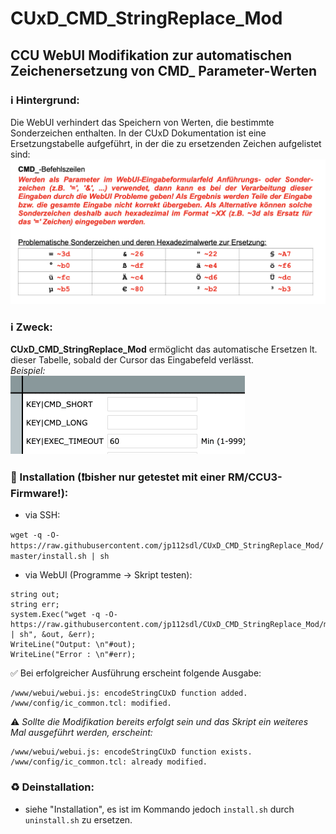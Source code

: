 # CUxD_CMD_StringReplace_Mod
## CCU WebUI Modifikation zur automatischen Zeichenersetzung von CMD_ Parameter-Werten

### :information_source: Hintergrund:
Die WebUI verhindert das Speichern von Werten, die bestimmte Sonderzeichen enthalten.
In der CUxD Dokumentation ist eine Ersetzungstabelle aufgeführt, in der die zu ersetzenden Zeichen aufgelistet sind:
![doku](doku.png)

### :information_source: Zweck:
**CUxD_CMD_StringReplace_Mod** ermöglicht das automatische Ersetzen lt. dieser Tabelle, sobald der Cursor das Eingabefeld verlässt.<br/>
_Beispiel:_<br/>
<img src="animation.gif" />

### :wrench: Installation (❗bisher nur getestet mit einer RM/CCU3-Firmware!):
- via SSH:

`wget -q -O- https://raw.githubusercontent.com/jp112sdl/CUxD_CMD_StringReplace_Mod/master/install.sh | sh`

- via WebUI (Programme -> Skript testen):
```
string out;
string err;
system.Exec("wget -q -O- https://raw.githubusercontent.com/jp112sdl/CUxD_CMD_StringReplace_Mod/master/install.sh | sh", &out, &err);
WriteLine("Output: \n"#out);
WriteLine("Error : \n"#err);
  ```
  
:white_check_mark: Bei erfolgreicher Ausführung erscheint folgende Ausgabe:
```
/www/webui/webui.js: encodeStringCUxD function added.
/www/config/ic_common.tcl: modified.
```
:warning: _Sollte die Modifikation bereits erfolgt sein und das Skript ein weiteres Mal ausgeführt werden, erscheint:_
```
/www/webui/webui.js: encodeStringCUxD function exists.
/www/config/ic_common.tcl: already modified.
```

### :recycle: Deinstallation:
- siehe "Installation", es ist im Kommando jedoch `install.sh` durch `uninstall.sh` zu ersetzen.
